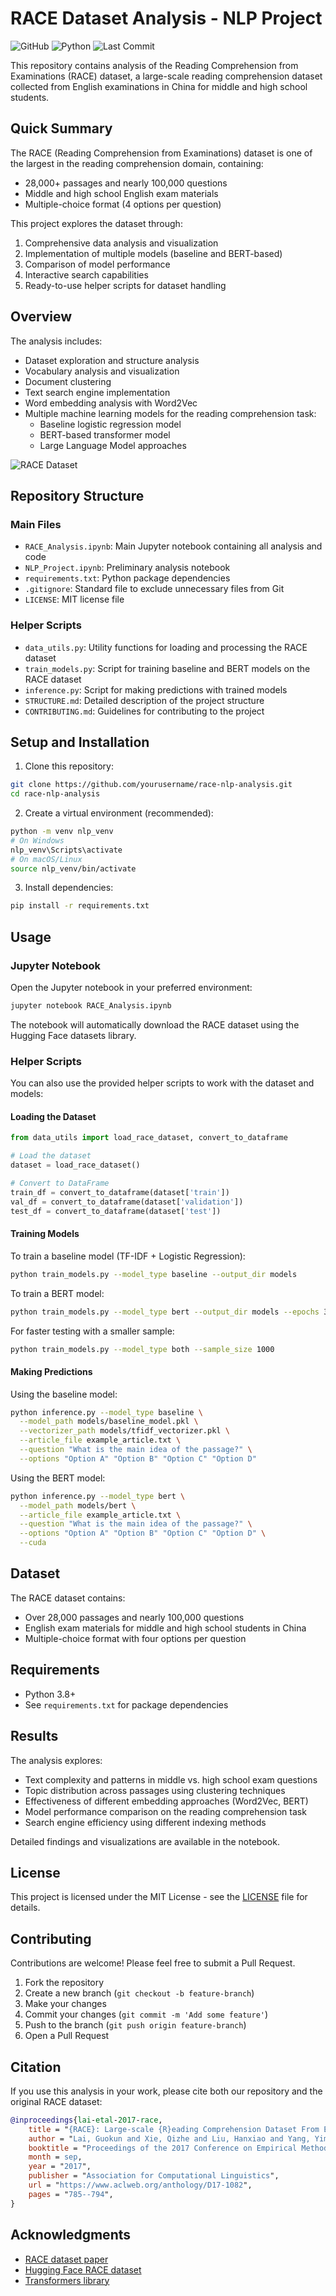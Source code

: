 # RACE Dataset Analysis - NLP Project

![GitHub](https://img.shields.io/github/license/yourusername/race-nlp-analysis)
![Python](https://img.shields.io/badge/python-v3.8+-blue.svg)
![Last Commit](https://img.shields.io/github/last-commit/yourusername/race-nlp-analysis)

This repository contains analysis of the Reading Comprehension from Examinations (RACE) dataset, a large-scale reading comprehension dataset collected from English examinations in China for middle and high school students.

## Quick Summary

The RACE (Reading Comprehension from Examinations) dataset is one of the largest in the reading comprehension domain, containing:

- 28,000+ passages and nearly 100,000 questions
- Middle and high school English exam materials
- Multiple-choice format (4 options per question)

This project explores the dataset through:

1. Comprehensive data analysis and visualization
2. Implementation of multiple models (baseline and BERT-based)
3. Comparison of model performance
4. Interactive search capabilities
5. Ready-to-use helper scripts for dataset handling

## Overview

The analysis includes:

- Dataset exploration and structure analysis
- Vocabulary analysis and visualization
- Document clustering
- Text search engine implementation
- Word embedding analysis with Word2Vec
- Multiple machine learning models for the reading comprehension task:
  - Baseline logistic regression model
  - BERT-based transformer model
  - Large Language Model approaches

![RACE Dataset](https://huggingface.co/datasets/huggingface/documentation-images/resolve/main/datasets/race_layout.png)

## Repository Structure

### Main Files

- `RACE_Analysis.ipynb`: Main Jupyter notebook containing all analysis and code
- `NLP_Project.ipynb`: Preliminary analysis notebook
- `requirements.txt`: Python package dependencies
- `.gitignore`: Standard file to exclude unnecessary files from Git
- `LICENSE`: MIT license file

### Helper Scripts

- `data_utils.py`: Utility functions for loading and processing the RACE dataset
- `train_models.py`: Script for training baseline and BERT models on the RACE dataset
- `inference.py`: Script for making predictions with trained models
- `STRUCTURE.md`: Detailed description of the project structure
- `CONTRIBUTING.md`: Guidelines for contributing to the project

## Setup and Installation

1. Clone this repository:

```bash
git clone https://github.com/yourusername/race-nlp-analysis.git
cd race-nlp-analysis
```

2. Create a virtual environment (recommended):

```bash
python -m venv nlp_venv
# On Windows
nlp_venv\Scripts\activate
# On macOS/Linux
source nlp_venv/bin/activate
```

3. Install dependencies:

```bash
pip install -r requirements.txt
```

## Usage

### Jupyter Notebook

Open the Jupyter notebook in your preferred environment:

```bash
jupyter notebook RACE_Analysis.ipynb
```

The notebook will automatically download the RACE dataset using the Hugging Face datasets library.

### Helper Scripts

You can also use the provided helper scripts to work with the dataset and models:

#### Loading the Dataset

```python
from data_utils import load_race_dataset, convert_to_dataframe

# Load the dataset
dataset = load_race_dataset()

# Convert to DataFrame
train_df = convert_to_dataframe(dataset['train'])
val_df = convert_to_dataframe(dataset['validation'])
test_df = convert_to_dataframe(dataset['test'])
```

#### Training Models

To train a baseline model (TF-IDF + Logistic Regression):

```bash
python train_models.py --model_type baseline --output_dir models
```

To train a BERT model:

```bash
python train_models.py --model_type bert --output_dir models --epochs 3
```

For faster testing with a smaller sample:

```bash
python train_models.py --model_type both --sample_size 1000
```

#### Making Predictions

Using the baseline model:

```bash
python inference.py --model_type baseline \
  --model_path models/baseline_model.pkl \
  --vectorizer_path models/tfidf_vectorizer.pkl \
  --article_file example_article.txt \
  --question "What is the main idea of the passage?" \
  --options "Option A" "Option B" "Option C" "Option D"
```

Using the BERT model:

```bash
python inference.py --model_type bert \
  --model_path models/bert \
  --article_file example_article.txt \
  --question "What is the main idea of the passage?" \
  --options "Option A" "Option B" "Option C" "Option D" \
  --cuda
```

## Dataset

The RACE dataset contains:

- Over 28,000 passages and nearly 100,000 questions
- English exam materials for middle and high school students in China
- Multiple-choice format with four options per question

## Requirements

- Python 3.8+
- See `requirements.txt` for package dependencies

## Results

The analysis explores:

- Text complexity and patterns in middle vs. high school exam questions
- Topic distribution across passages using clustering techniques
- Effectiveness of different embedding approaches (Word2Vec, BERT)
- Model performance comparison on the reading comprehension task
- Search engine efficiency using different indexing methods

Detailed findings and visualizations are available in the notebook.

## License

This project is licensed under the MIT License - see the [LICENSE](LICENSE) file for details.

## Contributing

Contributions are welcome! Please feel free to submit a Pull Request.

1. Fork the repository
2. Create a new branch (`git checkout -b feature-branch`)
3. Make your changes
4. Commit your changes (`git commit -m 'Add some feature'`)
5. Push to the branch (`git push origin feature-branch`)
6. Open a Pull Request

## Citation

If you use this analysis in your work, please cite both our repository and the original RACE dataset:

```bibtex
@inproceedings{lai-etal-2017-race,
    title = "{RACE}: Large-scale {R}eading Comprehension Dataset From Examinations",
    author = "Lai, Guokun and Xie, Qizhe and Liu, Hanxiao and Yang, Yiming and Hovy, Eduard",
    booktitle = "Proceedings of the 2017 Conference on Empirical Methods in Natural Language Processing",
    month = sep,
    year = "2017",
    publisher = "Association for Computational Linguistics",
    url = "https://www.aclweb.org/anthology/D17-1082",
    pages = "785--794",
}
```

## Acknowledgments

- [RACE dataset paper](https://www.aclweb.org/anthology/D17-1082/)
- [Hugging Face RACE dataset](https://huggingface.co/datasets/race)
- [Transformers library](https://github.com/huggingface/transformers)
